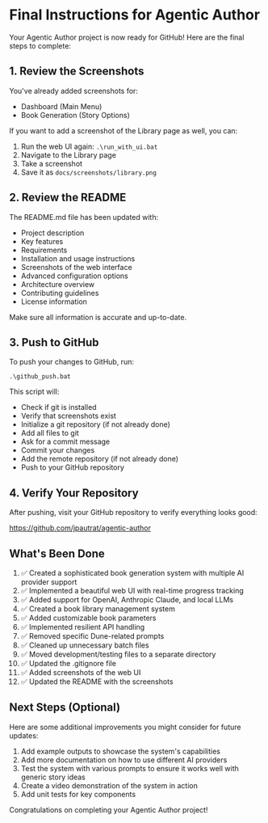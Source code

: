 # Final Instructions for Agentic Author

Your Agentic Author project is now ready for GitHub! Here are the final steps to complete:

## 1. Review the Screenshots

You've already added screenshots for:
- Dashboard (Main Menu)
- Book Generation (Story Options)

If you want to add a screenshot of the Library page as well, you can:
1. Run the web UI again: `.\run_with_ui.bat`
2. Navigate to the Library page
3. Take a screenshot
4. Save it as `docs/screenshots/library.png`

## 2. Review the README

The README.md file has been updated with:
- Project description
- Key features
- Requirements
- Installation and usage instructions
- Screenshots of the web interface
- Advanced configuration options
- Architecture overview
- Contributing guidelines
- License information

Make sure all information is accurate and up-to-date.

## 3. Push to GitHub

To push your changes to GitHub, run:

```
.\github_push.bat
```

This script will:
- Check if git is installed
- Verify that screenshots exist
- Initialize a git repository (if not already done)
- Add all files to git
- Ask for a commit message
- Commit your changes
- Add the remote repository (if not already done)
- Push to your GitHub repository

## 4. Verify Your Repository

After pushing, visit your GitHub repository to verify everything looks good:

https://github.com/jpautrat/agentic-author

## What's Been Done

1. ✅ Created a sophisticated book generation system with multiple AI provider support
2. ✅ Implemented a beautiful web UI with real-time progress tracking
3. ✅ Added support for OpenAI, Anthropic Claude, and local LLMs
4. ✅ Created a book library management system
5. ✅ Added customizable book parameters
6. ✅ Implemented resilient API handling
7. ✅ Removed specific Dune-related prompts
8. ✅ Cleaned up unnecessary batch files
9. ✅ Moved development/testing files to a separate directory
10. ✅ Updated the .gitignore file
11. ✅ Added screenshots of the web UI
12. ✅ Updated the README with the screenshots

## Next Steps (Optional)

Here are some additional improvements you might consider for future updates:

1. Add example outputs to showcase the system's capabilities
2. Add more documentation on how to use different AI providers
3. Test the system with various prompts to ensure it works well with generic story ideas
4. Create a video demonstration of the system in action
5. Add unit tests for key components

Congratulations on completing your Agentic Author project!
